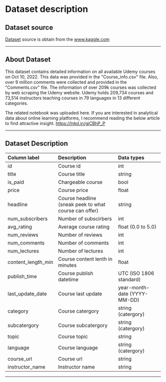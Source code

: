 # Dataset description

## Dataset source
[Dataset](https://www.kaggle.com/datasets/hossaingh/udemy-courses?select=Course_info.csv) source is obtain from the www.kaggle.com

---

## About Dataset
This dataset contains detailed information on all available Udemy courses on Oct 10, 2022. This data was provided in the "Course_info.csv" file. Also, over 9 million comments were collected and provided in the "Comments.csv" file.
The information of over 209k courses was collected by web scraping the Udemy website. Udemy holds 209,734 courses and 73,514 instructors teaching courses in 79 languages in 13 different categories.

The related notebook was uploaded here.
If you are interested in analytical data about online learning platforms, I recommend reading the below article to find attractive insight.
https://lnkd.in/gjCBhP_P 

---

## Dataset Description
| Column label | Description | Data types |
| :--- | :--- | :--- |
| id | Course id | int | 
| title | Course title| string |
| is_paid | Chargeable course | bool |
| price | Course price | float |
| headline | Course headline (sneak peek to what course can offer) | string | 
| num_subscribers | Number of subscirbers | int |
| avg_rating | Average course rating | float (0.0 to 5.0) |
| num_reviews | Number of reviews | int |
| num_comments | Number of comments | int |
| num_lectures | Number of lectures | int |
| content_length_min | Course content lenth in minutes | float |
| publish_time | Course publish datetime | UTC (ISO 1806 standard) |
| last_update_date | Course last update | year-month-date (YYYY-MM-DD) |
| category | Course catergory | string (catergory) |
| subcatergory | Course subcatergory | string (catergory) |
| topic | Course topic | string |
| language | Course language | string (catergory) |
| course_url | Course url | string |
| instructor_name | Instructor name | string |

---

